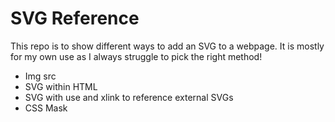 # SVG Reference

This repo is to show different ways to add an SVG to a webpage. It is mostly for my own use as I always struggle to pick the right method! 

- Img src
- SVG within HTML 
- SVG with use and xlink to reference external SVGs
- CSS Mask 